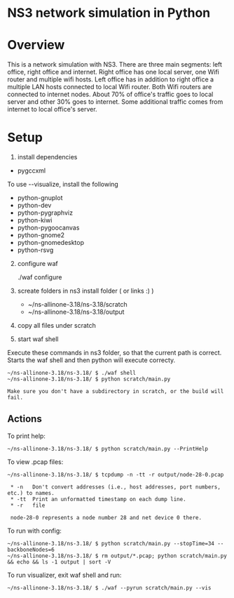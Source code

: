 NS3 network simulation in Python
================================

Overview
========

This is a network simulation with NS3. There are three main segments: left office, right office and internet.
Right office has one local server, one Wifi router and multiple wifi hosts.
Left office has in addition to right office a multiple LAN hosts connected to local Wifi router.
Both Wifi routers are connected to internet nodes.
About 70% of office's traffic goes to local server and other 30% goes to internet.
Some additional traffic comes from internet to local office's server.

Setup
=====

1) install dependencies
* pygccxml

To use --visualize, install the following
* python-gnuplot
* python-dev
* python-pygraphviz
* python-kiwi
* python-pygoocanvas
* python-gnome2
* python-gnomedesktop
* python-rsvg

2) configure waf

	./waf configure

3) screate folders in ns3 install folder ( or links :) )

	* ~/ns-allinone-3.18/ns-3.18/scratch
	* ~/ns-allinone-3.18/ns-3.18/output

4) copy all files under scratch

5) start waf shell

Execute these commands in ns3 folder, so that the current path is correct.
Starts the waf shell and then python will execute correcty.

	~/ns-allinone-3.18/ns-3.18/ $ ./waf shell
	~/ns-allinone-3.18/ns-3.18/ $ python scratch/main.py

	Make sure you don't have a subdirectory in scratch, or the build will fail.

Actions
-------

To print help:

	~/ns-allinone-3.18/ns-3.18/ $ python scratch/main.py --PrintHelp

To view .pcap files:

	~/ns-allinone-3.18/ns-3.18/ $ tcpdump -n -tt -r output/node-28-0.pcap

	 * -n	Don't convert addresses (i.e., host addresses, port numbers, etc.) to names.
	 * -tt	Print an unformatted timestamp on each dump line.
	 * -r	file

	 node-28-0 represents a node number 28 and net device 0 there.

To run with config:

	~/ns-allinone-3.18/ns-3.18/ $ python scratch/main.py --stopTime=34 --backboneNodes=6
	~/ns-allinone-3.18/ns-3.18/ $ rm output/*.pcap; python scratch/main.py && echo && ls -1 output | sort -V

To run visualizer, exit waf shell and run:

	~/ns-allinone-3.18/ns-3.18/ $ ./waf --pyrun scratch/main.py --vis
